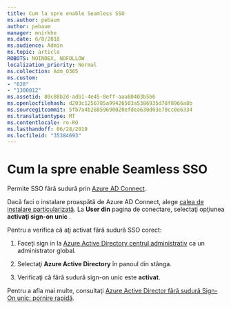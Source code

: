 ```yaml
---
title: Cum la spre enable Seamless SSO
ms.author: pebaum
author: pebaum
manager: mnirkhe
ms.date: 6/8/2018
ms.audience: Admin
ms.topic: article
ROBOTS: NOINDEX, NOFOLLOW
localization_priority: Normal
ms.collection: Adm_O365
ms.custom:
- "628"
- "1300012"
ms.assetid: 80c88b2d-adb1-4e45-8eff-aaa80403b5b6
ms.openlocfilehash: d203c1256785a99426503a5386935d78f8966a8b
ms.sourcegitcommit: 5fb7a4b28859690020efdea630d03e70cc0e6334
ms.translationtype: MT
ms.contentlocale: ro-RO
ms.lasthandoff: 06/28/2019
ms.locfileid: "35384693"
---
```

# <a name="how-to-enable-seamless-sso"></a>Cum la spre enable Seamless SSO

Permite SSO fără sudură prin [Azure AD Connect](https://docs.microsoft.com/azure/active-directory/connect/active-directory-aadconnect).
  
Dacă faci o instalare proaspătă de Azure AD Connect, alege [calea de instalare particularizată](https://docs.microsoft.com/azure/active-directory/connect/active-directory-aadconnect-get-started-custom). La **User din** pagina de conectare, selectaţi opţiunea **activaţi sign-on unic** .
  
Pentru a verifica că aţi activat fără sudură SSO corect:
  
1. Faceţi sign in la [Azure Active Directory centrul administrativ](https://aad.portal.azure.com) ca un administrator global.

2. Selectaţi **Azure Active Directory** în panoul din stânga.

3. Verificaţi că fără sudură sign-on unic este **activat**.

Pentru a afla mai multe, consultaţi [Azure Active Director fără sudură Sign-On unic: pornire rapidă](https://docs.microsoft.com/azure/active-directory/connect/active-directory-aadconnect-sso-quick-start).
  